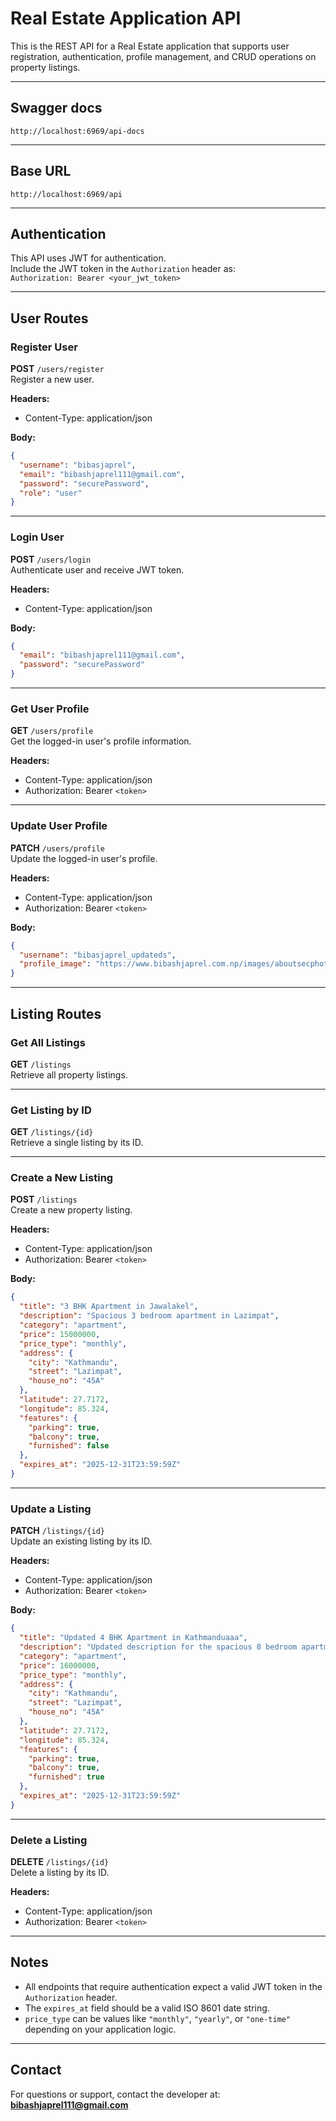 
# Real Estate Application API

This is the REST API for a Real Estate application that supports user registration, authentication, profile management, and CRUD operations on property listings.

---

## Swagger docs

```
http://localhost:6969/api-docs
```

---
## Base URL

```
http://localhost:6969/api
```

---

## Authentication

This API uses JWT for authentication.  
Include the JWT token in the `Authorization` header as:  
`Authorization: Bearer <your_jwt_token>`

---

## User Routes

### Register User

**POST** `/users/register`  
Register a new user.

**Headers:**
- Content-Type: application/json

**Body:**
```json
{
  "username": "bibasjaprel",
  "email": "bibashjaprel111@gmail.com",
  "password": "securePassword",
  "role": "user"
}
```

---

### Login User

**POST** `/users/login`  
Authenticate user and receive JWT token.

**Headers:**
- Content-Type: application/json

**Body:**
```json
{
  "email": "bibashjaprel111@gmail.com",
  "password": "securePassword"
}
```

---

### Get User Profile

**GET** `/users/profile`  
Get the logged-in user's profile information.

**Headers:**
- Content-Type: application/json
- Authorization: Bearer `<token>`

---

### Update User Profile

**PATCH** `/users/profile`  
Update the logged-in user's profile.

**Headers:**
- Content-Type: application/json
- Authorization: Bearer `<token>`

**Body:**
```json
{
  "username": "bibasjaprel_updateds",
  "profile_image": "https://www.bibashjaprel.com.np/images/aboutsecphoto%20(2).jpg"
}
```

---

## Listing Routes

### Get All Listings

**GET** `/listings`  
Retrieve all property listings.

---

### Get Listing by ID

**GET** `/listings/{id}`  
Retrieve a single listing by its ID.

---

### Create a New Listing

**POST** `/listings`  
Create a new property listing.

**Headers:**
- Content-Type: application/json
- Authorization: Bearer `<token>`

**Body:**
```json
{
  "title": "3 BHK Apartment in Jawalakel",
  "description": "Spacious 3 bedroom apartment in Lazimpat",
  "category": "apartment",
  "price": 15000000,
  "price_type": "monthly",
  "address": {
    "city": "Kathmandu",
    "street": "Lazimpat",
    "house_no": "45A"
  },
  "latitude": 27.7172,
  "longitude": 85.324,
  "features": {
    "parking": true,
    "balcony": true,
    "furnished": false
  },
  "expires_at": "2025-12-31T23:59:59Z"
}
```

---

### Update a Listing

**PATCH** `/listings/{id}`  
Update an existing listing by its ID.

**Headers:**
- Content-Type: application/json
- Authorization: Bearer `<token>`

**Body:**
```json
{
  "title": "Updated 4 BHK Apartment in Kathmanduaaa",
  "description": "Updated description for the spacious 8 bedroom apartment in Lazimpat",
  "category": "apartment",
  "price": 16000000,
  "price_type": "monthly",
  "address": {
    "city": "Kathmandu",
    "street": "Lazimpat",
    "house_no": "45A"
  },
  "latitude": 27.7172,
  "longitude": 85.324,
  "features": {
    "parking": true,
    "balcony": true,
    "furnished": true
  },
  "expires_at": "2025-12-31T23:59:59Z"
}
```

---

### Delete a Listing

**DELETE** `/listings/{id}`  
Delete a listing by its ID.

**Headers:**
- Content-Type: application/json
- Authorization: Bearer `<token>`

---

## Notes

- All endpoints that require authentication expect a valid JWT token in the `Authorization` header.
- The `expires_at` field should be a valid ISO 8601 date string.
- `price_type` can be values like `"monthly"`, `"yearly"`, or `"one-time"` depending on your application logic.

---

## Contact

For questions or support, contact the developer at:  
**bibashjaprel111@gmail.com**

